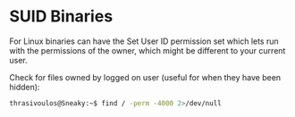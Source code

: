 # SUID Binaries

For Linux binaries can have the Set User ID permission set which lets run with the permissions of the owner, which might be different to your current user.

Check for files owned by logged on user (useful for when they have been hidden):

```bash
thrasivoulos@Sneaky:~$ find / -perm -4000 2>/dev/null
```
